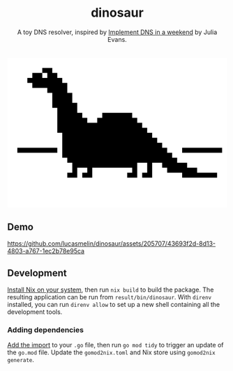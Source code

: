 <h1 align="center"> dinosaur </h1>

<p align="center">
A toy DNS resolver, inspired by <a href="https://implement-dns.wizardzines.com/index.html">Implement DNS in a weekend</a> by Julia Evans.
<br/>
<br/>
<br/>
<img src="assets/logo.png" alt="dinosaur logo">
</p>

## Demo

https://github.com/lucasmelin/dinosaur/assets/205707/43693f2d-8d13-4803-a767-1ec2b78e95ca

## Development

[Install Nix on your system](https://github.com/DeterminateSystems/nix-installer), then run `nix build` to build the package.
The resulting application can be run from `result/bin/dinosaur`.
With `direnv` installed, you can run `direnv allow` to set up a new shell containing all the development tools.

### Adding dependencies

[Add the import](https://go.dev/blog/using-go-modules) to your `.go` file, then run `go mod tidy` to trigger an update of the `go.mod` file.
Update the `gomod2nix.toml` and Nix store using `gomod2nix generate`.
